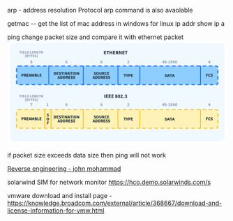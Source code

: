 arp - address resolution Protocol
arp command is also avaolable 


getmac -- get the list of mac address in windows 
for linux 
    ip addr show
    ip a


ping change packet size and compare it with ethernet packet 
![alt text](image.png)

if packet size exceeds data size then ping will not work

[Reverse engineering - john mohammad ](https://www.youtube.com/@_JohnHammond)

solarwind SIM for network monitor https://hco.demo.solarwinds.com/s


vmware download and install page - https://knowledge.broadcom.com/external/article/368667/download-and-license-information-for-vmw.html


